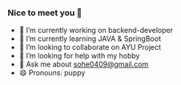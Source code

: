 ### Nice to meet you 👋

- 🔭 I’m currently working on backend-developer
- 🌱 I’m currently learning JAVA & SpringBoot
- 👯 I’m looking to collaborate on AYU Project
- 🤔 I’m looking for help with my hobby
- 💬 Ask me about sohe0409@gmail.com
- 😄 Pronouns: puppy
